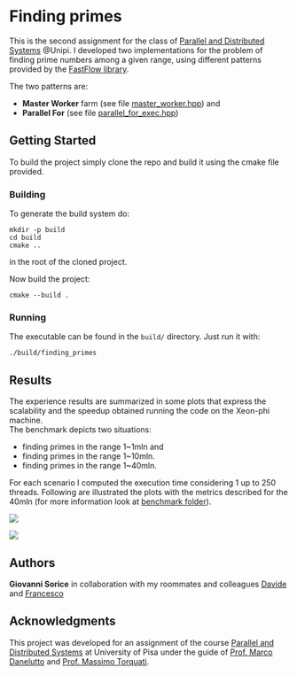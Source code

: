 # Finding primes

This is the second assignment for the class of [Parallel and Distributed Systems](http://didawiki.di.unipi.it/doku.php/magistraleinformaticanetworking/spm/sdpm09support) @Unipi. I developed two implementations for the problem of finding prime numbers among a given range, using different patterns provided by the [FastFlow library](http://calvados.di.unipi.it/).  

The two patterns are:
* **Master Worker** farm (see file [master_worker.hpp](https://github.com/GiovanniSorice/ParallelAssigment/blob/master/FindingPrimes/master_worker.h)) and
* **Parallel For** (see file [parallel_for_exec.hpp](https://github.com/GiovanniSorice/ParallelAssigment/blob/master/FindingPrimes/parallel_for_exec.h))
  

## Getting Started

To build the project simply clone the repo and build it using the cmake file provided.


### Building
To generate the build system do:  
```
mkdir -p build
cd build
cmake ..
```
in the root of the cloned project.  

Now build the project:
```
cmake --build .
```


### Running
The executable can be found in the ```build/``` directory. Just run it with:

```./build/finding_primes``` 


## Results
The experience results are summarized in some plots that express the scalability and the speedup obtained running the code on the Xeon-phi machine.  
The benchmark depicts two situations:
* finding primes in the range 1~1mln and
* finding primes in the range 1~10mln.  
* finding primes in the range 1~40mln.  

For each scenario I computed the execution time considering 1 up to 250 threads. Following are illustrated the plots with the metrics described for the 40mln (for more information look at [benchmark folder](https://github.com/GiovanniSorice/ParallelAssigment/tree/master/FindingPrimes/report/BenchMarkFP)). 

![](report/BenchMarkFP/speedup/40M/plot40M.png)

![](report/BenchMarkFP/scalability/40M/plot40M_scal.png)

## Authors

**Giovanni Sorice** in collaboration with my roommates and colleagues [Davide](https://github.com/dbarasti) and [Francesco](https://github.com/FraCorti)

## Acknowledgments
This project was developed for an assignment of the course [Parallel and Distributed Systems](http://didawiki.di.unipi.it/doku.php/magistraleinformaticanetworking/spm/sdpm09support) at University of Pisa under the guide of [Prof. Marco Danelutto](http://calvados.di.unipi.it/paragroup/danelutto/) and [Prof. Massimo Torquati](http://calvados.di.unipi.it/paragroup/torquati/).

